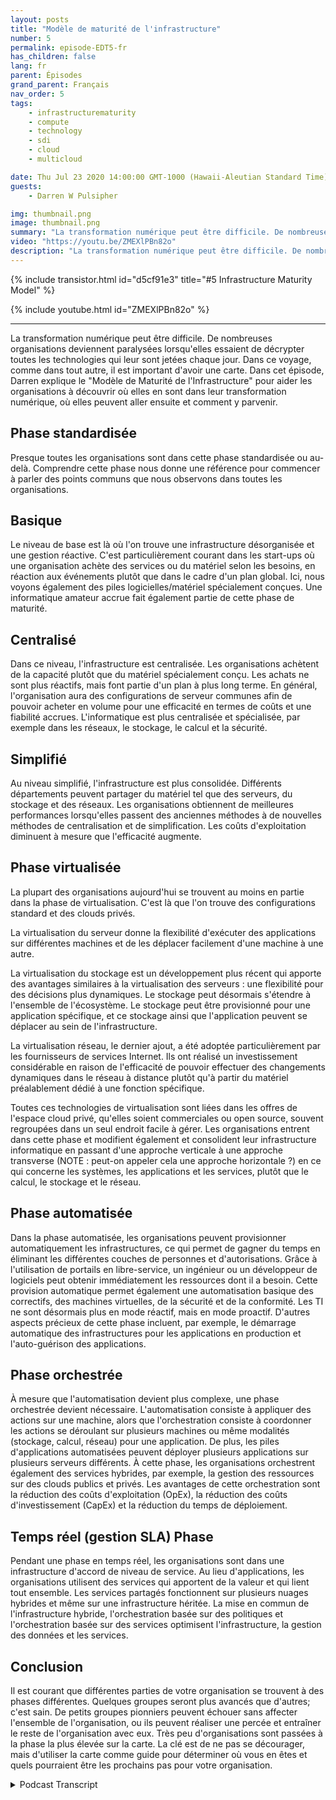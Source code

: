 ```yaml
---
layout: posts
title: "Modèle de maturité de l'infrastructure"
number: 5
permalink: episode-EDT5-fr
has_children: false
lang: fr
parent: Épisodes
grand_parent: Français
nav_order: 5
tags:
    - infrastructurematurity
    - compute
    - technology
    - sdi
    - cloud
    - multicloud

date: Thu Jul 23 2020 14:00:00 GMT-1000 (Hawaii-Aleutian Standard Time)
guests:
    - Darren W Pulsipher

img: thumbnail.png
image: thumbnail.png
summary: "La transformation numérique peut être difficile. De nombreuses organisations deviennent paralysées lorsqu'elles essaient de décrypter toutes les technologies qui leur sont présentées chaque jour. Dans ce parcours, comme dans tout autre, il est important d'avoir une carte. Dans cet épisode, Darren explique le Modèle de maturité de l'infrastructure pour aider les organisations à déterminer où elles se trouvent dans leur transformation numérique, où elles peuvent aller ensuite et comment y parvenir."
video: "https://youtu.be/ZMEXlPBn82o"
description: "La transformation numérique peut être difficile. De nombreuses organisations deviennent paralysées lorsqu'elles essaient de décrypter toutes les technologies qui leur sont présentées chaque jour. Dans ce parcours, comme dans tout autre, il est important d'avoir une carte. Dans cet épisode, Darren explique le Modèle de maturité de l'infrastructure pour aider les organisations à déterminer où elles se trouvent dans leur transformation numérique, où elles peuvent aller ensuite et comment y parvenir."
---
```


<div>
{% include transistor.html id="d5cf91e3" title="#5 Infrastructure Maturity Model" %}

{% include youtube.html id="ZMEXlPBn82o" %}
</div>

---

La transformation numérique peut être difficile. De nombreuses organisations deviennent paralysées lorsqu'elles essaient de décrypter toutes les technologies qui leur sont jetées chaque jour. Dans ce voyage, comme dans tout autre, il est important d'avoir une carte. Dans cet épisode, Darren explique le "Modèle de Maturité de l'Infrastructure" pour aider les organisations à découvrir où elles en sont dans leur transformation numérique, où elles peuvent aller ensuite et comment y parvenir.

## Phase standardisée

Presque toutes les organisations sont dans cette phase standardisée ou au-delà. Comprendre cette phase nous donne une référence pour commencer à parler des points communs que nous observons dans toutes les organisations.

## Basique

Le niveau de base est là où l'on trouve une infrastructure désorganisée et une gestion réactive. C'est particulièrement courant dans les start-ups où une organisation achète des services ou du matériel selon les besoins, en réaction aux événements plutôt que dans le cadre d'un plan global. Ici, nous voyons également des piles logicielles/matériel spécialement conçues. Une informatique amateur accrue fait également partie de cette phase de maturité.

## Centralisé

Dans ce niveau, l'infrastructure est centralisée. Les organisations achètent de la capacité plutôt que du matériel spécialement conçu. Les achats ne sont plus réactifs, mais font partie d'un plan à plus long terme. En général, l'organisation aura des configurations de serveur communes afin de pouvoir acheter en volume pour une efficacité en termes de coûts et une fiabilité accrues. L'informatique est plus centralisée et spécialisée, par exemple dans les réseaux, le stockage, le calcul et la sécurité.

## Simplifié

Au niveau simplifié, l'infrastructure est plus consolidée. Différents départements peuvent partager du matériel tel que des serveurs, du stockage et des réseaux. Les organisations obtiennent de meilleures performances lorsqu'elles passent des anciennes méthodes à de nouvelles méthodes de centralisation et de simplification. Les coûts d'exploitation diminuent à mesure que l'efficacité augmente.

## Phase virtualisée

La plupart des organisations aujourd'hui se trouvent au moins en partie dans la phase de virtualisation. C'est là que l'on trouve des configurations standard et des clouds privés.

La virtualisation du serveur donne la flexibilité d'exécuter des applications sur différentes machines et de les déplacer facilement d'une machine à une autre.

La virtualisation du stockage est un développement plus récent qui apporte des avantages similaires à la virtualisation des serveurs : une flexibilité pour des décisions plus dynamiques. Le stockage peut désormais s'étendre à l'ensemble de l'écosystème. Le stockage peut être provisionné pour une application spécifique, et ce stockage ainsi que l'application peuvent se déplacer au sein de l'infrastructure.

La virtualisation réseau, le dernier ajout, a été adoptée particulièrement par les fournisseurs de services Internet. Ils ont réalisé un investissement considérable en raison de l'efficacité de pouvoir effectuer des changements dynamiques dans le réseau à distance plutôt qu'à partir du matériel préalablement dédié à une fonction spécifique.

Toutes ces technologies de virtualisation sont liées dans les offres de l'espace cloud privé, qu'elles soient commerciales ou open source, souvent regroupées dans un seul endroit facile à gérer. Les organisations entrent dans cette phase et modifient également et consolident leur infrastructure informatique en passant d'une approche verticale à une approche transverse (NOTE : peut-on appeler cela une approche horizontale ?) en ce qui concerne les systèmes, les applications et les services, plutôt que le calcul, le stockage et le réseau.

## Phase automatisée

Dans la phase automatisée, les organisations peuvent provisionner automatiquement les infrastructures, ce qui permet de gagner du temps en éliminant les différentes couches de personnes et d'autorisations. Grâce à l'utilisation de portails en libre-service, un ingénieur ou un développeur de logiciels peut obtenir immédiatement les ressources dont il a besoin. Cette provision automatique permet également une automatisation basique des correctifs, des machines virtuelles, de la sécurité et de la conformité. Les TI ne sont désormais plus en mode réactif, mais en mode proactif. D'autres aspects précieux de cette phase incluent, par exemple, le démarrage automatique des infrastructures pour les applications en production et l'auto-guérison des applications.

## Phase orchestrée

À mesure que l'automatisation devient plus complexe, une phase orchestrée devient nécessaire. L'automatisation consiste à appliquer des actions sur une machine, alors que l'orchestration consiste à coordonner les actions se déroulant sur plusieurs machines ou même modalités (stockage, calcul, réseau) pour une application. De plus, les piles d'applications automatisées peuvent déployer plusieurs applications sur plusieurs serveurs différents. À cette phase, les organisations orchestrent également des services hybrides, par exemple, la gestion des ressources sur des clouds publics et privés. Les avantages de cette orchestration sont la réduction des coûts d'exploitation (OpEx), la réduction des coûts d'investissement (CapEx) et la réduction du temps de déploiement.

## Temps réel (gestion SLA) Phase

Pendant une phase en temps réel, les organisations sont dans une infrastructure d'accord de niveau de service. Au lieu d'applications, les organisations utilisent des services qui apportent de la valeur et qui lient tout ensemble. Les services partagés fonctionnent sur plusieurs nuages hybrides et même sur une infrastructure héritée. La mise en commun de l'infrastructure hybride, l'orchestration basée sur des politiques et l'orchestration basée sur des services optimisent l'infrastructure, la gestion des données et les services.

## Conclusion

Il est courant que différentes parties de votre organisation se trouvent à des phases différentes. Quelques groupes seront plus avancés que d'autres; c'est sain. De petits groupes pionniers peuvent échouer sans affecter l'ensemble de l'organisation, ou ils peuvent réaliser une percée et entraîner le reste de l'organisation avec eux. Très peu d'organisations sont passées à la phase la plus élevée sur la carte. La clé est de ne pas se décourager, mais d'utiliser la carte comme guide pour déterminer où vous en êtes et quels pourraient être les prochains pas pour votre organisation.



<details>
<summary> Podcast Transcript </summary>

<p></p>

</details>
